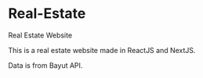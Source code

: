 # Real-Estate
Real Estate Website

This is a real estate website made in ReactJS and NextJS. 

Data is from Bayut API.
